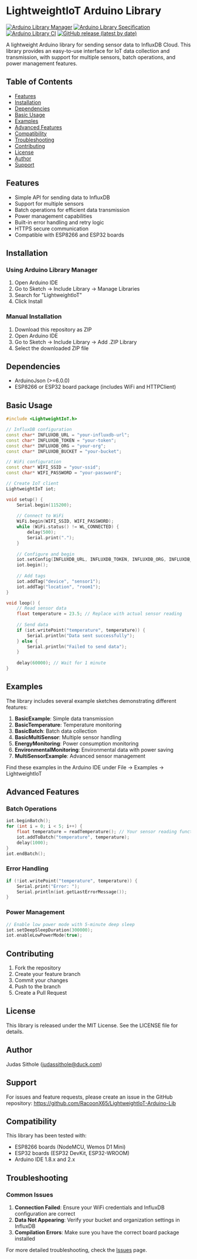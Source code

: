 
# LightweightIoT Arduino Library

[![Arduino Library Manager](https://www.ardu-badge.com/badge/LightweightIoT.svg)](https://www.ardu-badge.com/LightweightIoT)
[![Arduino Library Specification](https://img.shields.io/badge/Arduino%20Library%20Specification-1.5-blue)](https://arduino.github.io/arduino-cli/latest/library-specification/)
[![Arduino Library CI](https://github.com/RacoonX65/LightweightIoT-Arduino-Lib/workflows/Arduino%20Library%20CI/badge.svg)](https://github.com/RacoonX65/LightweightIoT-Arduino-Lib/actions)
[![GitHub release (latest by date)](https://img.shields.io/github/v/release/RacoonX65/LightweightIoT-Arduino-Lib)](https://github.com/RacoonX65/LightweightIoT-Arduino-Lib/releases)

A lightweight Arduino library for sending sensor data to InfluxDB Cloud. This library provides an easy-to-use interface for IoT data collection and transmission, with support for multiple sensors, batch operations, and power management features.

## Table of Contents
- [Features](#features)
- [Installation](#installation)
- [Dependencies](#dependencies)
- [Basic Usage](#basic-usage)
- [Examples](#examples)
- [Advanced Features](#advanced-features)
- [Compatibility](#compatibility)
- [Troubleshooting](#troubleshooting)
- [Contributing](#contributing)
- [License](#license)
- [Author](#author)
- [Support](#support)

## Features

- Simple API for sending data to InfluxDB
- Support for multiple sensors
- Batch operations for efficient data transmission
- Power management capabilities
- Built-in error handling and retry logic
- HTTPS secure communication
- Compatible with ESP8266 and ESP32 boards

## Installation

### Using Arduino Library Manager
1. Open Arduino IDE
2. Go to Sketch -> Include Library -> Manage Libraries
3. Search for "LightweightIoT"
4. Click Install

### Manual Installation
1. Download this repository as ZIP
2. Open Arduino IDE
3. Go to Sketch -> Include Library -> Add .ZIP Library
4. Select the downloaded ZIP file

## Dependencies

- ArduinoJson (>=6.0.0)
- ESP8266 or ESP32 board package (includes WiFi and HTTPClient)

## Basic Usage

```cpp
#include <LightweightIoT.h>

// InfluxDB configuration
const char* INFLUXDB_URL = "your-influxdb-url";
const char* INFLUXDB_TOKEN = "your-token";
const char* INFLUXDB_ORG = "your-org";
const char* INFLUXDB_BUCKET = "your-bucket";

// WiFi configuration
const char* WIFI_SSID = "your-ssid";
const char* WIFI_PASSWORD = "your-password";

// Create IoT client
LightweightIoT iot;

void setup() {
    Serial.begin(115200);
    
    // Connect to WiFi
    WiFi.begin(WIFI_SSID, WIFI_PASSWORD);
    while (WiFi.status() != WL_CONNECTED) {
        delay(500);
        Serial.print(".");
    }
    
    // Configure and begin
    iot.setConfig(INFLUXDB_URL, INFLUXDB_TOKEN, INFLUXDB_ORG, INFLUXDB_BUCKET);
    iot.begin();
    
    // Add tags
    iot.addTag("device", "sensor1");
    iot.addTag("location", "room1");
}

void loop() {
    // Read sensor data
    float temperature = 23.5; // Replace with actual sensor reading
    
    // Send data
    if (iot.writePoint("temperature", temperature)) {
        Serial.println("Data sent successfully");
    } else {
        Serial.println("Failed to send data");
    }
    
    delay(60000); // Wait for 1 minute
}
```

## Examples

The library includes several example sketches demonstrating different features:

1. **BasicExample**: Simple data transmission
2. **BasicTemperature**: Temperature monitoring
3. **BasicBatch**: Batch data collection
4. **BasicMultiSensor**: Multiple sensor handling
5. **EnergyMonitoring**: Power consumption monitoring
6. **EnvironmentalMonitoring**: Environmental data with power saving
7. **MultiSensorExample**: Advanced sensor management

Find these examples in the Arduino IDE under File -> Examples -> LightweightIoT

## Advanced Features

### Batch Operations

```cpp
iot.beginBatch();
for (int i = 0; i < 5; i++) {
    float temperature = readTemperature(); // Your sensor reading function
    iot.addToBatch("temperature", temperature);
    delay(1000);
}
iot.endBatch();
```

### Error Handling

```cpp
if (!iot.writePoint("temperature", temperature)) {
    Serial.print("Error: ");
    Serial.println(iot.getLastErrorMessage());
}
```

### Power Management

```cpp
// Enable low power mode with 5-minute deep sleep
iot.setDeepSleepDuration(300000);
iot.enableLowPowerMode(true);
```

## Contributing

1. Fork the repository
2. Create your feature branch
3. Commit your changes
4. Push to the branch
5. Create a Pull Request

## License

This library is released under the MIT License. See the LICENSE file for details.

## Author

Judas Sithole (judassithole@duck.com)

## Support

For issues and feature requests, please create an issue in the GitHub repository:
https://github.com/RacoonX65/LightweightIoT-Arduino-Lib

## Compatibility

This library has been tested with:
- ESP8266 boards (NodeMCU, Wemos D1 Mini)
- ESP32 boards (ESP32 DevKit, ESP32-WROOM)
- Arduino IDE 1.8.x and 2.x

## Troubleshooting

### Common Issues
1. **Connection Failed**: Ensure your WiFi credentials and InfluxDB configuration are correct
2. **Data Not Appearing**: Verify your bucket and organization settings in InfluxDB
3. **Compilation Errors**: Make sure you have the correct board package installed

For more detailed troubleshooting, check the [Issues](https://github.com/RacoonX65/LightweightIoT-Arduino-Lib/issues) page.

